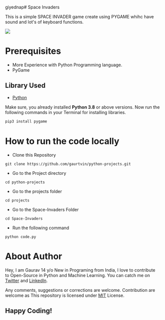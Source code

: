 giyednap# Space Invaders

This is a simple SPACE INVADER game create using PYGAME whihc have sound and lot's of keyboard functions.

![](image.png)

# Prerequisites

- More Experience with Python Programming language.
- PyGame

## Library Used

- [Python](https://www.pygame.org/news)

Make sure, you already installed **Python 3.8** or above versions. Now run the following commands in your Terminal for installing libraries.

```bash
pip3 install pygame
```

# How to run the code locally

- Clone this Repository

```
git clone https://github.com/gaurtvin/python-projects.git
```

- Go to the Project directory

```
cd python-projects
```

- Go to the projects folder

```
cd projects
```

- Go to the Space-Invaders Folder

```
cd Space-Invaders
```

- Run the following command

```
python code.py
```

# About Author

Hey, I am Gaurav 14 y/o New in Programing from India, I love to contribute to Open-Source in Python and Machine Learning. You can catch me on [Twitter](https://twitter.com/gaurtvin) and [LinkedIn](https://linkedin.com/in/gaurtvin).

Any comments, suggestions or corrections are welcome. Contribution are welcome as This repository is licensed under [MIT](https://opensource.org/licenses/MIT) License.

## Happy Coding!

